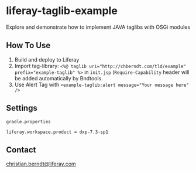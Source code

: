 # liferay-taglib-example
Explore and demonstrate how to implement JAVA taglibs with OSGi modules

## How To Use

1. Build and deploy to Liferay
1. Import tag-library: `<%@ taglib uri="http://chberndt.com/tld/example" prefix="example-taglib" %>` in `init.jsp` (`Require-Capability` header will be added automatically by Bndtools.
1. Use Alert Tag with `<example-taglib:alert message="Your message here" />`

## Settings

`gradle.properties`

```
liferay.workspace.product = dxp-7.3-sp1
```


## Contact

christian.berndt@liferay.com